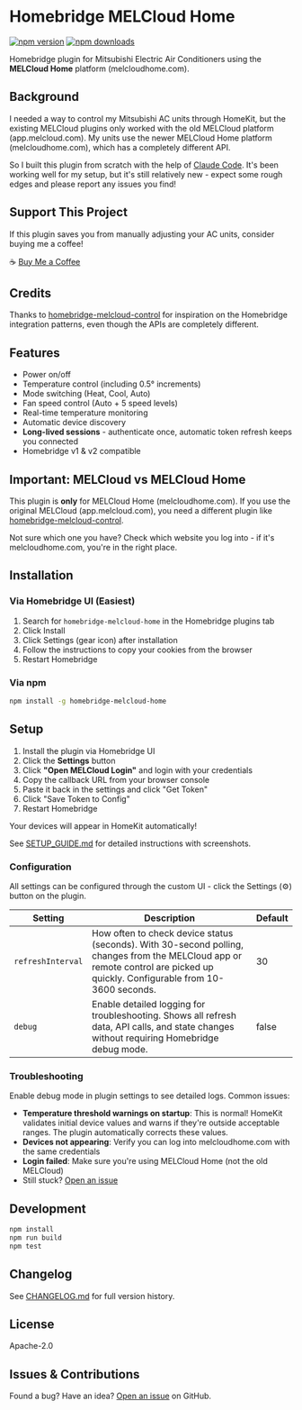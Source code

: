 # Homebridge MELCloud Home

[![npm version](https://badgen.net/npm/v/homebridge-melcloud-home)](https://www.npmjs.com/package/homebridge-melcloud-home)
[![npm downloads](https://badgen.net/npm/dt/homebridge-melcloud-home)](https://www.npmjs.com/package/homebridge-melcloud-home)

Homebridge plugin for Mitsubishi Electric Air Conditioners using the **MELCloud Home** platform (melcloudhome.com).

## Background

I needed a way to control my Mitsubishi AC units through HomeKit, but the existing MELCloud plugins only worked with the old MELCloud platform (app.melcloud.com). My units use the newer MELCloud Home platform (melcloudhome.com), which has a completely different API.

So I built this plugin from scratch with the help of [Claude Code](https://claude.com/claude-code). It's been working well for my setup, but it's still relatively new - expect some rough edges and please report any issues you find!

## Support This Project

If this plugin saves you from manually adjusting your AC units, consider buying me a coffee!

☕ [Buy Me a Coffee](https://buymeacoffee.com/eehnsio)

## Credits

Thanks to [homebridge-melcloud-control](https://github.com/grzegorz914/homebridge-melcloud-control) for inspiration on the Homebridge integration patterns, even though the APIs are completely different.

## Features

- Power on/off
- Temperature control (including 0.5° increments)
- Mode switching (Heat, Cool, Auto)
- Fan speed control (Auto + 5 speed levels)
- Real-time temperature monitoring
- Automatic device discovery
- **Long-lived sessions** - authenticate once, automatic token refresh keeps you connected
- Homebridge v1 & v2 compatible

## Important: MELCloud vs MELCloud Home

This plugin is **only** for MELCloud Home (melcloudhome.com). If you use the original MELCloud (app.melcloud.com), you need a different plugin like [homebridge-melcloud-control](https://github.com/grzegorz914/homebridge-melcloud-control).

Not sure which one you have? Check which website you log into - if it's melcloudhome.com, you're in the right place.

## Installation

### Via Homebridge UI (Easiest)

1. Search for `homebridge-melcloud-home` in the Homebridge plugins tab
2. Click Install
3. Click Settings (gear icon) after installation
4. Follow the instructions to copy your cookies from the browser
5. Restart Homebridge

### Via npm

```bash
npm install -g homebridge-melcloud-home
```

## Setup

1. Install the plugin via Homebridge UI
2. Click the **Settings** button
3. Click **"Open MELCloud Login"** and login with your credentials
4. Copy the callback URL from your browser console
5. Paste it back in the settings and click "Get Token"
6. Click "Save Token to Config"
7. Restart Homebridge

Your devices will appear in HomeKit automatically!

See [SETUP_GUIDE.md](SETUP_GUIDE.md) for detailed instructions with screenshots.

### Configuration

All settings can be configured through the custom UI - click the Settings (⚙️) button on the plugin.

| Setting | Description | Default |
|---------|-------------|---------|
| `refreshInterval` | How often to check device status (seconds). With 30-second polling, changes from the MELCloud app or remote control are picked up quickly. Configurable from 10-3600 seconds. | 30 |
| `debug` | Enable detailed logging for troubleshooting. Shows all refresh data, API calls, and state changes without requiring Homebridge debug mode. | false |

### Troubleshooting

Enable debug mode in plugin settings to see detailed logs. Common issues:

- **Temperature threshold warnings on startup**: This is normal! HomeKit validates initial device values and warns if they're outside acceptable ranges. The plugin automatically corrects these values.
- **Devices not appearing**: Verify you can log into melcloudhome.com with the same credentials
- **Login failed**: Make sure you're using MELCloud Home (not the old MELCloud)
- Still stuck? [Open an issue](https://github.com/eehnsio/homebridge-melcloud-home/issues)


## Development

```bash
npm install
npm run build
npm test
```

## Changelog

See [CHANGELOG.md](CHANGELOG.md) for full version history.

## License

Apache-2.0

## Issues & Contributions

Found a bug? Have an idea? [Open an issue](https://github.com/eehnsio/homebridge-melcloud-home/issues) on GitHub.
